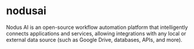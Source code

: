 # nodusai
Nodus AI is an open-source workflow automation platform that intelligently connects applications and services, allowing integrations with any local or external data source (such as Google Drive, databases, APIs, and more).
